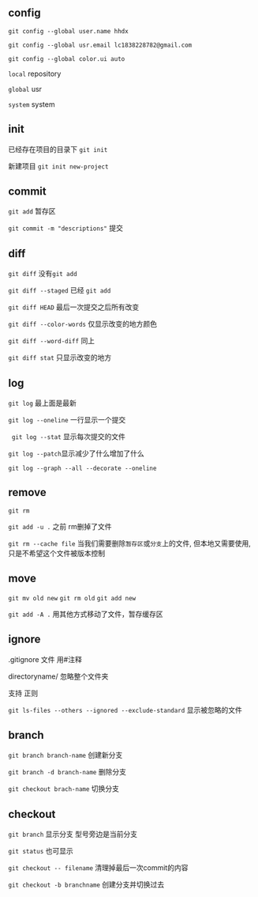 ## config

`git config --global user.name hhdx`

` git config --global usr.email lc1838228782@gmail.com `

` git config --global color.ui auto `

` local ` repository

` global ` usr

` system `  system

## init

已经存在项目的目录下 ` git init `

新建项目 ` git init new-project ` 



## commit

` git add ` 暂存区

` git commit -m "descriptions" ` 提交



## diff

` git diff ` 没有` git add `

` git diff --staged `  已经  ` git add `

` git diff HEAD `  最后一次提交之后所有改变

` git diff --color-words ` 仅显示改变的地方颜色

` git diff --word-diff ` 同上

` git diff stat ` 只显示改变的地方



## log

` git log ` 最上面是最新

` git log --oneline `  一行显示一个提交

` git log --stat` 显示每次提交的文件

` git log --patch `显示减少了什么增加了什么

` git log --graph --all --decorate --oneline ` 



## remove

` git rm `  

` git add -u . ` 之前 rm删掉了文件

` git rm --cache file `  当我们需要删除`暂存区`或`分支`上的文件, 但本地又需要使用, 只是不希望这个文件被版本控制



## move

` git mv old new `           ` git rm old ` ` git add new ` 

` git add -A . `  用其他方式移动了文件，暂存缓存区



## ignore

.gitignore 文件  用#注释

directoryname/ 忽略整个文件夹

支持 正则

` git ls-files --others --ignored --exclude-standard `  显示被忽略的文件



## branch

` git branch branch-name ` 创建新分支

` git branch -d branch-name `  删除分支

` git checkout brach-name `  切换分支



## checkout

` git branch `  显示分支 型号旁边是当前分支

` git status `  也可显示

` git checkout -- filename ` 清理掉最后一次commit的内容

` git checkout -b branchname ` 创建分支并切换过去



